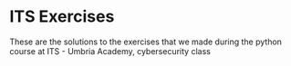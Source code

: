 # ITS Exercises

These are the solutions to the exercises that we made during the python course at ITS - Umbria Academy, cybersecurity class
